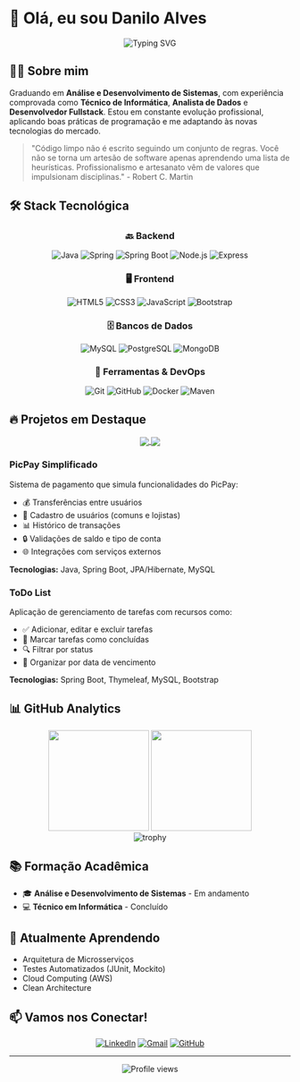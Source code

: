 # 👋 Olá, eu sou Danilo Alves

<div align="center">
  <img src="https://readme-typing-svg.herokuapp.com?font=Fira+Code&pause=1000&color=36BCF7&center=true&vCenter=true&width=435&lines=Desenvolvedor+Fullstack;Analista+de+Dados;Entusiasta+Java;Sempre+aprendendo" alt="Typing SVG" />
</div>

## 👨‍💻 Sobre mim

Graduando em **Análise e Desenvolvimento de Sistemas**, com experiência comprovada como **Técnico de Informática**, **Analista de Dados** e **Desenvolvedor Fullstack**. Estou em constante evolução profissional, aplicando boas práticas de programação e me adaptando às novas tecnologias do mercado.

> "Código limpo não é escrito seguindo um conjunto de regras. Você não se torna um artesão de software apenas aprendendo uma lista de heurísticas. Profissionalismo e artesanato vêm de valores que impulsionam disciplinas." - Robert C. Martin

## 🛠️ Stack Tecnológica

<div align="center">

### 🔙 Backend
![Java](https://img.shields.io/badge/Java-ED8B00?style=for-the-badge&logo=openjdk&logoColor=white)
![Spring](https://img.shields.io/badge/Spring-6DB33F?style=for-the-badge&logo=spring&logoColor=white)
![Spring Boot](https://img.shields.io/badge/Spring_Boot-6DB33F?style=for-the-badge&logo=spring-boot&logoColor=white)
![Node.js](https://img.shields.io/badge/Node.js-339933?style=for-the-badge&logo=nodedotjs&logoColor=white)
![Express](https://img.shields.io/badge/Express-000000?style=for-the-badge&logo=express&logoColor=white)

### 🖥️ Frontend
![HTML5](https://img.shields.io/badge/HTML5-E34F26?style=for-the-badge&logo=html5&logoColor=white)
![CSS3](https://img.shields.io/badge/CSS3-1572B6?style=for-the-badge&logo=css3&logoColor=white)
![JavaScript](https://img.shields.io/badge/JavaScript-F7DF1E?style=for-the-badge&logo=javascript&logoColor=black)
![Bootstrap](https://img.shields.io/badge/Bootstrap-7952B3?style=for-the-badge&logo=bootstrap&logoColor=white)

### 🗄️ Bancos de Dados
![MySQL](https://img.shields.io/badge/MySQL-4479A1?style=for-the-badge&logo=mysql&logoColor=white)
![PostgreSQL](https://img.shields.io/badge/PostgreSQL-316192?style=for-the-badge&logo=postgresql&logoColor=white)
![MongoDB](https://img.shields.io/badge/MongoDB-4EA94B?style=for-the-badge&logo=mongodb&logoColor=white)

### 🔧 Ferramentas & DevOps
![Git](https://img.shields.io/badge/Git-F05032?style=for-the-badge&logo=git&logoColor=white)
![GitHub](https://img.shields.io/badge/GitHub-100000?style=for-the-badge&logo=github&logoColor=white)
![Docker](https://img.shields.io/badge/Docker-2496ED?style=for-the-badge&logo=docker&logoColor=white)
![Maven](https://img.shields.io/badge/Maven-C71A36?style=for-the-badge&logo=apache-maven&logoColor=white)
</div>

## 🔥 Projetos em Destaque

<div align="center">

<a href="https://github.com/DaniloAlves1902/picpaysimplificado">
  <img align="center" src="https://github-readme-stats.vercel.app/api/pin/?username=DaniloAlves1902&repo=picpaysimplificado&theme=tokyonight" />
</a>
<a href="https://github.com/DaniloAlves1902/todo-list">
  <img align="center" src="https://github-readme-stats.vercel.app/api/pin/?username=DaniloAlves1902&repo=todo-list&theme=tokyonight" />
</a>

</div>

### PicPay Simplificado
Sistema de pagamento que simula funcionalidades do PicPay:
- 💰 Transferências entre usuários
- 👤 Cadastro de usuários (comuns e lojistas)
- 📊 Histórico de transações
- 🔒 Validações de saldo e tipo de conta
- 🌐 Integrações com serviços externos

**Tecnologias:** Java, Spring Boot, JPA/Hibernate, MySQL

### ToDo List
Aplicação de gerenciamento de tarefas com recursos como:
- ✅ Adicionar, editar e excluir tarefas
- 🔄 Marcar tarefas como concluídas
- 🔍 Filtrar por status
- 📆 Organizar por data de vencimento

**Tecnologias:** Spring Boot, Thymeleaf, MySQL, Bootstrap

## 📊 GitHub Analytics

<div align="center">
  <img height="180em" src="https://github-readme-stats.vercel.app/api?username=DaniloAlves1902&show_icons=true&theme=tokyonight&include_all_commits=true&count_private=true"/>
  <img height="180em" src="https://github-readme-stats.vercel.app/api/top-langs/?username=DaniloAlves1902&layout=compact&langs_count=7&theme=tokyonight"/>
</div>

<div align="center">
  <img src="https://github-profile-trophy.vercel.app/?username=DaniloAlves1902&theme=tokyonight&row=1&column=6" alt="trophy" />
</div>

## 📚 Formação Acadêmica

- 🎓 **Análise e Desenvolvimento de Sistemas** - Em andamento
- 💻 **Técnico em Informática** - Concluído

## 🌱 Atualmente Aprendendo

- Arquitetura de Microsserviços
- Testes Automatizados (JUnit, Mockito)
- Cloud Computing (AWS)
- Clean Architecture

## 📫 Vamos nos Conectar!

<div align="center">
  
[![LinkedIn](https://img.shields.io/badge/LinkedIn-0077B5?style=for-the-badge&logo=linkedin&logoColor=white)](https://www.linkedin.com/in/danilo-de-figueiredo-alves-103262327/)
[![Gmail](https://img.shields.io/badge/Gmail-D14836?style=for-the-badge&logo=gmail&logoColor=white)](mailto:danilo.alvess1902@gmail.com)
[![GitHub](https://img.shields.io/badge/GitHub-100000?style=for-the-badge&logo=github&logoColor=white)](https://github.com/DaniloAlves1902)

</div>

---

<div align="center">
  <img src="https://komarev.com/ghpvc/?username=DaniloAlves1902&color=blue" alt="Profile views" />
</div>

<!--
**Widgets fornecidos por:**
- https://github.com/anuraghazra/github-readme-stats
- https://github.com/DenverCoder1/readme-typing-svg
- https://github.com/ryo-ma/github-profile-trophy
-->

